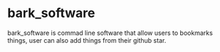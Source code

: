 # bark_software
bark_software is commad line software that allow users to bookmarks things, user can also add things from their github star.
